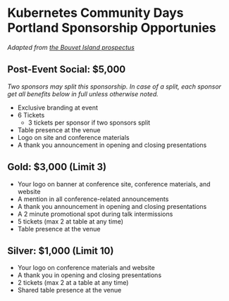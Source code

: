 # Kubernetes Community Days Portland Sponsorship Opportunies

_Adapted from [the Bouvet Island prospectus](https://kubernetescommunitydays.org/events/2020-bouvet-island/sponsor/)_

## Post-Event Social: $5,000

_Two sponsors may split this sponsorship. In case of a split, each sponsor get all benefits below in full unless otherwise noted._

- Exclusive branding at event
- 6 Tickets
  - 3 tickets per sponsor if two sponsors split
- Table presence at the venue
- Logo on site and conference materials
- A thank you announcement in opening and closing presentations

## Gold: $3,000 (Limit 3)

- Your logo on banner at conference site, conference materials, and website
- A mention in all conference-related announcements
- A thank you announcement in opening and closing presentations
- A 2 minute promotional spot during talk intermissions
- 5 tickets (max 2 at table at any time)
- Table presence at the venue

## Silver: $1,000 (Limit 10)

- Your logo on conference materials and website
- A thank you in opening and closing presentations
- 2 tickets (max 2 at a table at any time)
- Shared table presence at the venue
